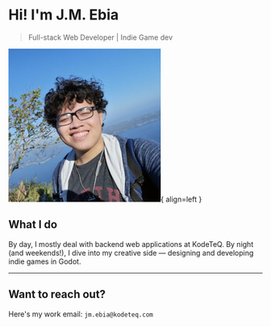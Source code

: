 # Hi! I'm J.M. Ebia
> Full-stack Web Developer | Indie Game dev

![My portrait](assets/me.png){ align=left }

## What I do
By day, I mostly deal with backend web applications at KodeTeQ. By night (and weekends!), I dive into my creative side — designing and developing indie games in Godot.


---

## Want to reach out?
Here's my work email: `jm.ebia@kodeteq.com`